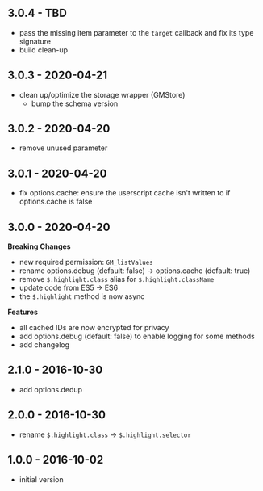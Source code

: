 ## 3.0.4 - TBD

- pass the missing item parameter to the `target` callback and fix its
  type signature
- build clean-up

## 3.0.3 - 2020-04-21

- clean up/optimize the storage wrapper (GMStore)
  - bump the schema version

## 3.0.2 - 2020-04-20

- remove unused parameter

## 3.0.1 - 2020-04-20

- fix options.cache: ensure the userscript cache isn't written to if
  options.cache is false

## 3.0.0 - 2020-04-20

**Breaking Changes**

- new required permission: `GM_listValues`
- rename options.debug (default: false) -> options.cache (default: true)
- remove `$.highlight.class` alias for `$.highlight.className`
- update code from ES5 -> ES6
- the `$.highlight` method is now async

**Features**

- all cached IDs are now encrypted for privacy
- add options.debug (default: false) to enable logging for some methods
- add changelog

## 2.1.0 - 2016-10-30

- add options.dedup

## 2.0.0 - 2016-10-30

- rename `$.highlight.class` -> `$.highlight.selector`

## 1.0.0 - 2016-10-02

- initial version

